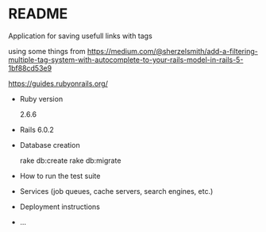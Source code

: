 # README

Application for saving usefull links with tags

using some things from https://medium.com/@sherzelsmith/add-a-filtering-multiple-tag-system-with-autocomplete-to-your-rails-model-in-rails-5-1bf88cd53e9

https://guides.rubyonrails.org/

* Ruby version

  2.6.6

* Rails 
  6.0.2


* Database creation

  rake db:create
  rake db:migrate

* How to run the test suite

* Services (job queues, cache servers, search engines, etc.)

* Deployment instructions

* ...
